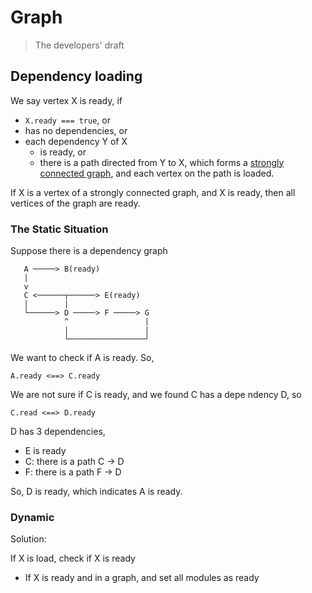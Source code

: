 # Graph

> The developers' draft

## Dependency loading

We say vertex X is ready, if
- `X.ready === true`, or
- has no dependencies, or
- each dependency Y of X
  - is ready, or
  - there is a path directed from Y to X, which forms a [strongly connected graph](http://en.wikipedia.org/wiki/Strongly_connected_component), and each vertex on the path is loaded.

If X is a vertex of a strongly connected graph, and X is ready, then all vertices of the graph are ready.

### The Static Situation

Suppose there is a dependency graph

```
   A ─────> B(ready)
   |
   v
   C <──────┬──────> E(ready)
   |        |
   └──────> D ─────> F ─────> G
            ^                 |
            |                 |
            └─────────────────┘
```

We want to check if A is ready. So,

`A.ready <==> C.ready`

We are not sure if C is ready, and we found C has a depe
ndency D, so

`C.read <==> D.ready`

D has 3 dependencies,
- E is ready
- C: there is a path C -> D
- F: there is a path F -> D

So, D is ready, which indicates A is ready.


### Dynamic

Solution:

If X is load, check if X is ready
- If X is ready and in a graph, and set all modules as ready

